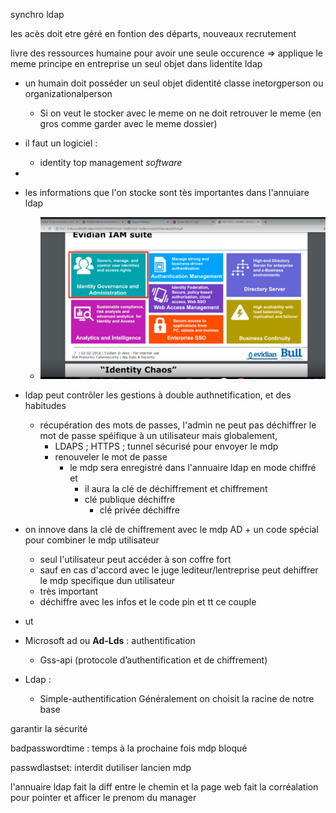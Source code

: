 synchro ldap

les acès doit etre géré en fontion des départs, nouveaux recrutement


livre des ressources humaine pour avoir une seule occurence => applique le meme principe en entreprise un seul objet dans lidentite ldap

- un humain doit posséder un seul objet didentité classe inetorgperson ou organizationalperson 
    - Si on veut le stocker avec le meme on ne doit retrouver le meme (en gros comme garder avec le meme dossier)



- il faut un logiciel : 
    - identity top management *software*
- 


- les informations que l'on stocke sont tès importantes dans l'annuiare ldap
    - ![tech_overview](./images/1_techoverview.png)    


- ldap peut contrôler les gestions à double authnetification,  et des habitudes

    - récupération des mots de passes, l'admin ne peut pas déchiffrer le mot de passe spéifique à un utilisateur mais globalement, 
        - LDAPS ; HTTPS ; tunnel sécurisé pour envoyer le mdp
        - renouveler le mot de passe 
            - le mdp sera enregistré dans l'annuaire ldap en mode chiffré et
                - il aura la clé de déchiffrement et chiffrement
                - clé publique déchiffre
                    - clé privée déchiffre


- on innove dans la clé de chiffrement avec le mdp AD + un code spécial pour combiner le mdp utilisateur
    - seul l'utilisateur peut accéder à son coffre fort
    - sauf en cas d'accord avec le juge lediteur/lentreprise peut dehiffrer le mdp specifique dun utilisateur
    - très important
    - déchiffre avec les infos et le code pin et tt ce couple





-  ut


- Microsoft ad ou **Ad-Lds** : authentification
    - 	Gss-api (protocole d’authentification et de chiffrement)    
- Ldap :
    - 	Simple-authentification
Généralement on choisit la racine de notre base


garantir la sécurité 


badpasswordtime : temps à la prochaine fois mdp bloqué

passwdlastset: interdit dutiliser lancien mdp



l'annuaire ldap fait la diff entre le chemin et la page web fait la corréalation pour pointer et afficer le prenom du manager